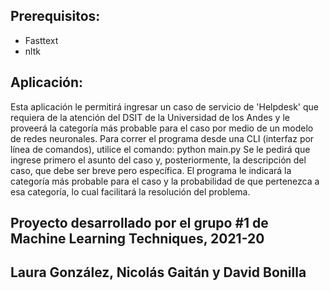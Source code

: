 ## Prerequisitos: 
- Fasttext
- nltk

## Aplicación:
Esta aplicación le permitirá ingresar un caso de servicio de 'Helpdesk' que requiera de la atención del DSIT de la Universidad de los Andes y le proveerá la categoría más probable para el caso por medio de un modelo de redes neuronales.
Para correr el programa desde una CLI (interfaz por línea de comandos), utilice el comando:
	python main.py
Se le pedirá que ingrese primero el asunto del caso y, posteriormente, la descripción del caso, que debe ser breve pero específica. El programa le indicará la categoría más probable para el caso y 
la probabilidad de que pertenezca a esa categoría, lo cual facilitará la resolución del problema.

## Proyecto desarrollado por el grupo #1 de Machine Learning Techniques, 2021-20
## Laura González, Nicolás Gaitán y David Bonilla

